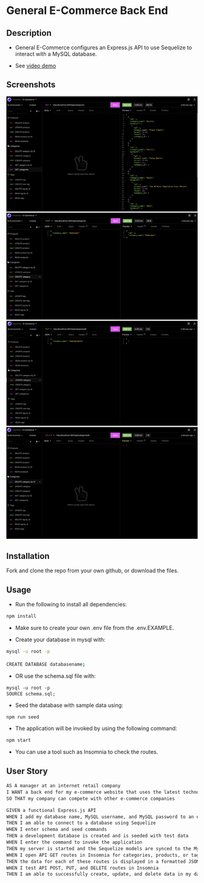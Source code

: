 # General E-Commerce Back End
## Description
* General E-Commerce configures an Express.js API to use Sequelize to interact with a MySQL database.

* See [video demo](https://watch.screencastify.com/v/VWWex69lXZnAvf9AvWIt)

## Screenshots
![Insomnia usage](./img/insomniaSS.png)
![Insomnia usage](./img/insomniaSS2.png)
![Insomnia usage](./img/insomniaSS3.png)
![Insomnia usage](./img/insomniaSS4.png)

## Installation 

Fork and clone the repo from your own github, or download the files.

## Usage
* Run the following to install all dependencies:
```bash
npm install
``` 
* Make sure to create your own .env file from the .env.EXAMPLE.

* Create your database in mysql with:
```bash
mysql -u root -p

CREATE DATABASE databasename;
```
* OR use the schema.sql file with:
```
mysql -u root -p
SOURCE schema.sql;
```

* Seed the database with sample data using:
```bash
npm run seed
```
* The application will be invoked by using the following command:

```bash
npm start
``` 

* You can use a tool such as Insomnia to check the routes.

## User Story

```md
AS A manager at an internet retail company
I WANT a back end for my e-commerce website that uses the latest technologies
SO THAT my company can compete with other e-commerce companies
```

```md
GIVEN a functional Express.js API
WHEN I add my database name, MySQL username, and MySQL password to an environment variable file
THEN I am able to connect to a database using Sequelize
WHEN I enter schema and seed commands
THEN a development database is created and is seeded with test data
WHEN I enter the command to invoke the application
THEN my server is started and the Sequelize models are synced to the MySQL database
WHEN I open API GET routes in Insomnia for categories, products, or tags
THEN the data for each of these routes is displayed in a formatted JSON
WHEN I test API POST, PUT, and DELETE routes in Insomnia
THEN I am able to successfully create, update, and delete data in my database
```